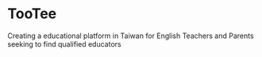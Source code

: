 # TooTee
Creating a educational platform in Taiwan for English Teachers and Parents seeking to find qualified educators
